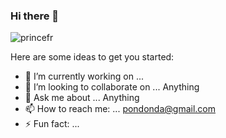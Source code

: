 ### Hi there 👋


<p align="left"> <img src="https://komarev.com/ghpvc/?username=princefr&label=Views&color=blue&style=plastic" alt="princefr" /> </p>

Here are some ideas to get you started:

- 🔭 I’m currently working on ... 
- 👯 I’m looking to collaborate on ... Anything
- 💬 Ask me about ... Anything
- 📫 How to reach me: ... pondonda@gmail.com
- ⚡ Fun fact: ... 

